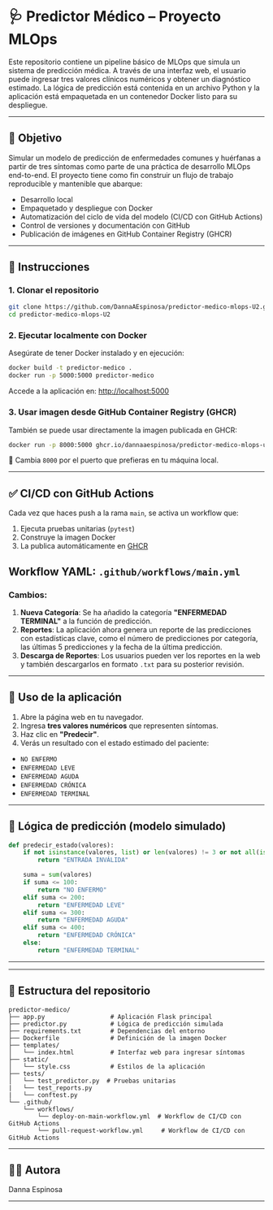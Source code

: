 # 🩺 Predictor Médico – Proyecto MLOps

Este repositorio contiene un pipeline básico de MLOps que simula un sistema de predicción médica. A través de una interfaz web, el usuario puede ingresar tres valores clínicos numéricos y obtener un diagnóstico estimado. La lógica de predicción está contenida en un archivo Python y la aplicación está empaquetada en un contenedor Docker listo para su despliegue.

---

## 📌 Objetivo

Simular un modelo de predicción de enfermedades comunes y huérfanas a partir de tres síntomas como parte de una práctica de desarrollo MLOps end-to-end. El proyecto tiene como fin construir un flujo de trabajo reproducible y mantenible que abarque:

- Desarrollo local  
- Empaquetado y despliegue con Docker  
- Automatización del ciclo de vida del modelo (CI/CD con GitHub Actions)  
- Control de versiones y documentación con GitHub  
- Publicación de imágenes en GitHub Container Registry (GHCR)

---

## 🚀 Instrucciones

### 1. Clonar el repositorio

```bash
git clone https://github.com/DannaAEspinosa/predictor-medico-mlops-U2.git
cd predictor-medico-mlops-U2
```

### 2. Ejecutar localmente con Docker

Asegúrate de tener Docker instalado y en ejecución:

```bash
docker build -t predictor-medico .
docker run -p 5000:5000 predictor-medico
```

Accede a la aplicación en: [http://localhost:5000](http://localhost:5000)

### 3. Usar imagen desde GitHub Container Registry (GHCR)

También se puede usar directamente la imagen publicada en GHCR:

```bash
docker run -p 8000:5000 ghcr.io/dannaaespinosa/predictor-medico-mlops-u2:latest
```

🔁 Cambia `8000` por el puerto que prefieras en tu máquina local.

---

## ✅ CI/CD con GitHub Actions

Cada vez que haces push a la rama `main`, se activa un workflow que:

1. Ejecuta pruebas unitarias (`pytest`)
2. Construye la imagen Docker
3. La publica automáticamente en [GHCR](https://ghcr.io)

Workflow YAML: `.github/workflows/main.yml`
---
### Cambios:

1. **Nueva Categoría**: Se ha añadido la categoría **"ENFERMEDAD TERMINAL"** a la función de predicción.
2. **Reportes**: La aplicación ahora genera un reporte de las predicciones con estadísticas clave, como el número de predicciones por categoría, las últimas 5 predicciones y la fecha de la última predicción.
3. **Descarga de Reportes**: Los usuarios pueden ver los reportes en la web y también descargarlos en formato `.txt` para su posterior revisión.
---

## 🧪 Uso de la aplicación

1. Abre la página web en tu navegador.  
2. Ingresa **tres valores numéricos** que representen síntomas.  
3. Haz clic en **"Predecir"**.  
4. Verás un resultado con el estado estimado del paciente:

- `NO ENFERMO`  
- `ENFERMEDAD LEVE`  
- `ENFERMEDAD AGUDA`  
- `ENFERMEDAD CRÓNICA`
- `ENFERMEDAD TERMINAL`

---

## 🧠 Lógica de predicción (modelo simulado)

```python
def predecir_estado(valores):
    if not isinstance(valores, list) or len(valores) != 3 or not all(isinstance(v, (int, float)) for v in valores):
        return "ENTRADA INVÁLIDA"

    suma = sum(valores)
    if suma <= 100:
        return "NO ENFERMO"
    elif suma <= 200:
        return "ENFERMEDAD LEVE"
    elif suma <= 300:
        return "ENFERMEDAD AGUDA"
    elif suma <= 400:
        return "ENFERMEDAD CRÓNICA"
    else:
        return "ENFERMEDAD TERMINAL"

```

---

---

## 📁 Estructura del repositorio

```plaintext
predictor-medico/
├── app.py                  # Aplicación Flask principal
├── predictor.py            # Lógica de predicción simulada
├── requirements.txt        # Dependencias del entorno
├── Dockerfile              # Definición de la imagen Docker
├── templates/
│   └── index.html          # Interfaz web para ingresar síntomas
├── static/
│   └── style.css           # Estilos de la aplicación
├── tests/
│   └── test_predictor.py  # Pruebas unitarias
|   └── test_reports.py   
|   └── conftest.py   
└── .github/
    └── workflows/ 
        └── deploy-on-main-workflow.yml  # Workflow de CI/CD con GitHub Actions
        └── pull-request-workflow.yml     # Workflow de CI/CD con GitHub Actions
```    

---

## 👩‍💻 Autora

Danna Espinosa

---